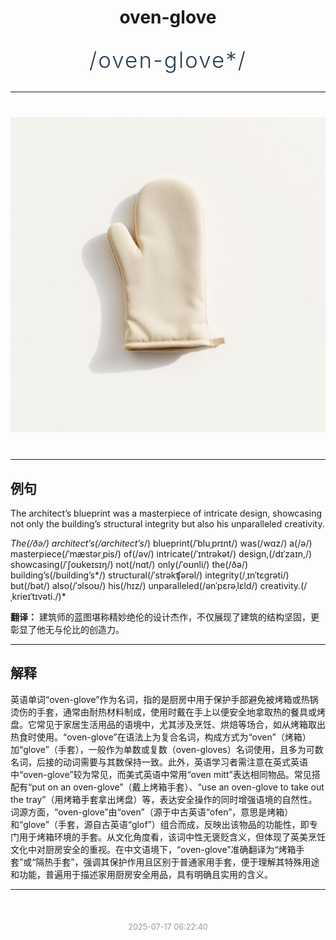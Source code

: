 <div align="center">

# oven-glove

<div style="margin: 30px 0;">
<h1 style="font-size: 2.5em; font-weight: 300; letter-spacing: 2px; margin: 0; color: #2c3e50;">
/oven-glove*/
</h1>
</div>

</div>

---

<div align="center" style="margin: 40px 0;">

![oven-glove](images/oven-glove.png)

</div>

---

## 例句

The architect’s blueprint was a masterpiece of intricate design, showcasing not only the building’s structural integrity but also his unparalleled creativity.

*The(/ðə/) architect’s(/architect’s*/) blueprint(/ˈbluˌprɪnt/) was(/wɑz/) a(/ə/) masterpiece(/ˈmæstərˌpis/) of(/əv/) intricate(/ˈɪntrəkət/) design,(/dɪˈzaɪn,/) showcasing(/ˈʃoʊkeɪsɪŋ/) not(/nɑt/) only(/ˈoʊnli/) the(/ðə/) building’s(/building’s*/) structural(/ˈstrəkʧərəl/) integrity(/ˌɪnˈtɛgrəti/) but(/bət/) also(/ˈɔlsoʊ/) his(/hɪz/) unparalleled(/ənˈpɛrəˌlɛld/) creativity.(/ˌkrieɪˈtɪvəti./)*

**翻译：** 建筑师的蓝图堪称精妙绝伦的设计杰作，不仅展现了建筑的结构坚固，更彰显了他无与伦比的创造力。

---

## 解释

英语单词“oven-glove”作为名词，指的是厨房中用于保护手部避免被烤箱或热锅烫伤的手套，通常由耐热材料制成，使用时戴在手上以便安全地拿取热的餐具或烤盘。它常见于家居生活用品的语境中，尤其涉及烹饪、烘焙等场合，如从烤箱取出热食时使用。“oven-glove”在语法上为复合名词，构成方式为“oven”（烤箱）加“glove”（手套），一般作为单数或复数（oven-gloves）名词使用，且多为可数名词，后接的动词需要与其数保持一致。此外，英语学习者需注意在英式英语中“oven-glove”较为常见，而美式英语中常用“oven mitt”表达相同物品。常见搭配有“put on an oven-glove”（戴上烤箱手套）、“use an oven-glove to take out the tray”（用烤箱手套拿出烤盘）等，表达安全操作的同时增强语境的自然性。词源方面，“oven-glove”由“oven”（源于中古英语“ofen”，意思是烤箱）和“glove”（手套，源自古英语“glof”）组合而成，反映出该物品的功能性，即专门用于烤箱环境的手套。从文化角度看，该词中性无褒贬含义，但体现了英美烹饪文化中对厨房安全的重视。在中文语境下，“oven-glove”准确翻译为“烤箱手套”或“隔热手套”，强调其保护作用且区别于普通家用手套，便于理解其特殊用途和功能，普遍用于描述家用厨房安全用品，具有明确且实用的含义。


---

<div align="center" style="margin-top: 50px;">
<small style="color: #999; font-size: 0.9em;">2025-07-17 06:22:40</small>
</div>
